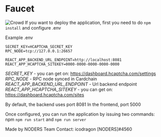 # Faucet
![Crowd](https://user-images.githubusercontent.com/104348282/182021454-d3ffebb5-a27b-4d81-930c-486557b5569c.png)
If you want to deploy the application, first you need to do `npm install` and configure .env

Example .env
```
SECRET_KEY=HCAPTCHA_SECRET_KEY
RPC_NODE=tcp://127.0.0.1:26657

REACT_APP_BACKEND_URL_ENDPOINT=http://localhost:8081
REACT_APP_HCAPTCHA_SITEKEY=0000-0000-0000-0000-0000
```

<i>SECRET_KEY</i> - you can get on: https://dashboard.hcaptcha.com/settings<br>
<i>RPC_NODE</i> - RPC node synced in Cardchain<br>
<i>REACT_APP_BACKEND_URL_ENDPOINT</i> - Url backend endpoint<br>
<i>REACT_APP_HCAPTCHA_SITEKEY</i> - you can get on: https://dashboard.hcaptcha.com/sites

By default, the backend uses port 8081
In the frontend, port 5000

Once configured, you can run the application by issuing two commands: npm `npm run start` and `npm run server`

Made by NODERS Team
Contact: icodragon [NODERS]#4560
